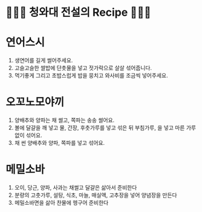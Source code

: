 # 👨🏻‍🍳 청와대 전설의 Recipe 👩🏻‍🍳

# 연어스시

1. 생연어를 길게 썰어주세요.
2. 고슬고슬한 쌀밥에 단촛물을 넣고 젓가락으로 살살 섞어줍니다.
3. 먹기좋게 그리고 초밥스럽게 밥을 뭉치고 와사비를 조금씩 넣어주세요.

# 오꼬노모야끼
1. 양배추와 양파는 채 썰고, 쪽파는 송송 썰어요.
2. 볼에 달걀을 깨 넣고 물, 간장, 후춧가루를 넣고 섞은 뒤 부침가루, 을 넣고 마른 가루 없이 섞어요.
3. 채 썬 양배추와 양파, 쪽파를 넣고 섞어요.

# 메밀소바

1. 오이, 당근, 양파, 사과는 채썰고 달걀은 삶아서 준비한다
2. 분량의 고춧가루, 설탕, 식초, 마늘, 매실액, 고추장을 넣어 양념장을 만든다
3. 메밀소바면을 삶아 찬물에 헹구어 준비한다
